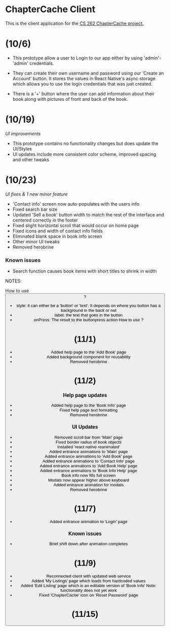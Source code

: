 # ChapterCache Client

This is the client application for the [CS 262 ChapterCache project.](https://github.com/calvin-cs262-fall2023-teamG/Project)


# **(10/6)**
- This prototype allow a user to Login to our app either by using 'admin'- 'admin' credentials.

- They can create their own username and password using our 'Create an Account' button. It stores the values in React Native's async storage which allows you to use the login credentials that was just created.
- There is a '+' button where the user can add information about their book along with pictures of front and back of the book.

# **(10/19)**
*UI improvements*
- This prototype contains no functionality changes but does update the UI/Styles
- UI updates include more consistent color scheme, improved spacing and other tweaks

# **(10/23)**
*UI fixes & 1 new minor feature*
- 'Contact info' screen now auto-populates with the users info
- Fixed search bar size
- Updated 'Sell a book' button width to match the rest of the interface and centered correctly in the footer
- Fixed slight horizontal scroll that would occur on home page
- Fixed icons and width of contact info fields
- Eliminated blank space in book info screen
- Other minor UI tweaks
- Removed herobrine
### **Known issues**
- Search function causes book items with short titles to shrink in width

NOTES:

How to use <Button>?
- style: it can either be a 'button' or 'text'. It depends on where you button has a background in the back or not
- label: the text that goes in the button
- onPress: The result to the buttonpress action
How to use <InputBox>?

# **(11/1)**
- Added help page to the 'Add Book' page
- Added background component for reusability
- Removed herobrine
# **(11/2)**
### Help page updates
- Added help page to the 'Book Info' page
- Fixed help page text formatting
- Removed herobrine
### UI Updates
- Removed scroll bar from 'Main' page
- Fixed border radius of book objects
- Installed 'react native reanimated'
- Added entrance animations to 'Main' page
- Added entrance animations to 'Add Book' page
- Added entrance animations to 'Contact Info' page
- Added entrance animations to 'Add Book Help' page
- Added entrance animations to 'Book Info Help' page
- Book info now fills full screen
- Modals now appear higher above keyboard
- Added entrance animation for modals
- Removed herobrine
# **(11/7)**
- Added entrance animation to 'Login' page
### **Known issues**
- Brief shift down after animation completes
# **(11/9)**
- Reconnected client with updated web service
- Added 'My Listings' page which loads from hardcoded values
- Added 'Edit Listing' page which is an editable version of 'Book Info' Note: functionality does not yet work
- Fixed 'ChapterCache' icon on 'Reset Password' page
# **(11/15)**